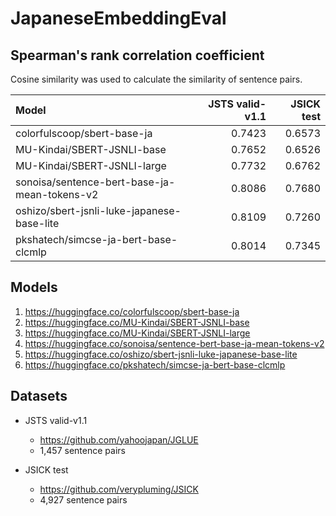 # JapaneseEmbeddingEval

## Spearman's rank correlation coefficient
Cosine similarity was used to calculate the similarity of sentence pairs.

| Model | JSTS valid-v1.1 | JSICK test |
| :---         |          ---:  |          ---: |
| colorfulscoop/sbert-base-ja | 0.7423     | 0.6573    |
| MU-Kindai/SBERT-JSNLI-base | 0.7652       | 0.6526      |
| MU-Kindai/SBERT-JSNLI-large | 0.7732       | 0.6762      |
| sonoisa/sentence-bert-base-ja-mean-tokens-v2 | 0.8086       | 0.7680      |
| oshizo/sbert-jsnli-luke-japanese-base-lite | 0.8109       | 0.7260      |
| pkshatech/simcse-ja-bert-base-clcmlp | 0.8014       | 0.7345      |

## Models

1. https://huggingface.co/colorfulscoop/sbert-base-ja
2. https://huggingface.co/MU-Kindai/SBERT-JSNLI-base
3. https://huggingface.co/MU-Kindai/SBERT-JSNLI-large
4. https://huggingface.co/sonoisa/sentence-bert-base-ja-mean-tokens-v2
5. https://huggingface.co/oshizo/sbert-jsnli-luke-japanese-base-lite
6. https://huggingface.co/pkshatech/simcse-ja-bert-base-clcmlp

## Datasets

* JSTS valid-v1.1
    * https://github.com/yahoojapan/JGLUE
    * 1,457 sentence pairs

* JSICK test
    * https://github.com/verypluming/JSICK
    * 4,927 sentence pairs